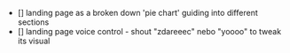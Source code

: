 - [] landing page as a broken down 'pie chart' guiding into different sections
- [] landing page voice control - shout "zdareeec" nebo "yoooo" to tweak its visual